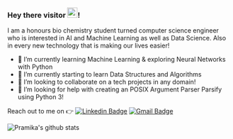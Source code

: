 ### Hey there visitor <img src="https://raw.githubusercontent.com/iampavangandhi/iampavangandhi/master/gifs/Hi.gif" width="23px">!

I am a honours bio chemistry student turned computer science engineer who is interested in AI and Machine Learning as well as Data Science. Also in every new technology that is making our lives easier!
- 🔭 I’m currently learning Machine Learning & exploring Neural Networks with Python
- 🌱 I’m currently starting to learn Data Structures and Algorithms
- 👯 I’m looking to collaborate on a tech projects in any domain!
- 🤔 I’m looking for help with creating an POSIX Argument Parser Parsify using Python 3!

 Reach out to me on :point_right: [![Linkedin Badge](https://img.shields.io/badge/-Linkedin-4169E1?style=flat-square&logo=Linkedin&logoColor=white&&link=https://www.linkedin.com/in/micepram/)](https://www.linkedin.com/in/micepram/)
[![Gmail Badge](https://img.shields.io/badge/-Gmail-c14438?style=flat-square&logo=Gmail&logoColor=white&link=mailto:micepram@gmail.com)](mailto:micepram@gmail.com)

![Pramika's github stats](https://github-readme-stats.vercel.app/api?username=micepram&show_icons=true&title_color=fff&icon_color=FFD700&text_color=ECECEC&bg_color=8A2BE2)



